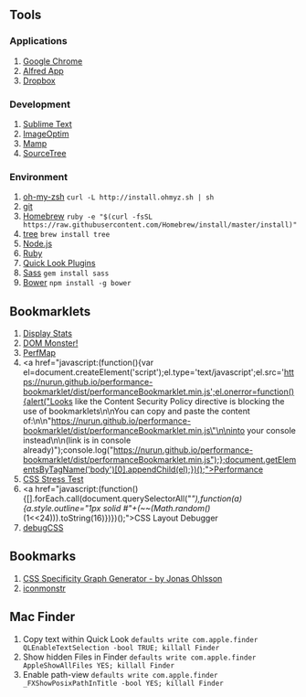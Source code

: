 ## Tools

### Applications
1. [Google Chrome](http://www.google.com/chrome/)
1. [Alfred App](http://www.alfredapp.com/)
1. [Dropbox](https://www.dropbox.com/)

### Development
1. [Sublime Text](http://www.sublimetext.com/)
1. [ImageOptim](https://imageoptim.com/)
1. [Mamp](http://www.mamp.info/de/)
1. [SourceTree](http://www.sourcetreeapp.com/)

### Environment
1. [oh-my-zsh](https://github.com/robbyrussell/oh-my-zsh) `curl -L http://install.ohmyz.sh | sh`
1. [git](http://git-scm.com/)
1. [Homebrew](http://brew.sh/) `ruby -e "$(curl -fsSL https://raw.githubusercontent.com/Homebrew/install/master/install)"`
1. [tree](http://brewformulas.org/Tree) `brew install tree`
1. [Node.js](http://nodejs.org/)
1. [Ruby](https://www.ruby-lang.org/)
1. [Quick Look Plugins](https://github.com/sindresorhus/quick-look-plugins)
1. [Sass](http://sass-lang.com/) `gem install sass`
1. [Bower](http://bower.io/) `npm install -g bower`

## Bookmarklets
1. <a href="javascript:(function()%7Bvar script%3Ddocument.createElement(%27script%27)%3Bscript.src%3D%27//rawgit.com/mrdoob/stats.js/master/build/stats.min.js%27%3Bdocument.body.appendChild(script)%3Bscript%3Ddocument.createElement(%27script%27)%3Bscript.innerHTML%3D%27var interval%3DsetInterval(function()%7Bif(typeof Stats%3D%3D%5C%27function%5C%27)%7BclearInterval(interval)%3Bvar stats%3Dnew Stats()%3Bstats.domElement.style.position%3D%5C%27fixed%5C%27%3Bstats.domElement.style.left%3D%5C%270px%5C%27%3Bstats.domElement.style.top%3D%5C%270px%5C%27%3Bstats.domElement.style.zIndex%3D%5C%2710000%5C%27%3Bdocument.body.appendChild(stats.domElement)%3BsetInterval(function()%7Bstats.update()%3B%7D,1000/60)%3B%7D%7D,100)%3B%27%3Bdocument.body.appendChild(script)%3B%7D)()%3B">Display Stats</a>
1. <a href="javascript:(function()%7Bvar script%3Ddocument.createElement(%27script%27)%3Bscript.src%3D%27//mir.aculo.us/dom-monster/dommonster.js%3F%27%2BMath.floor((%2Bnew Date)/(864e5))%3Bdocument.body.appendChild(script)%3B%7D)()">DOM Monster!</a>
1. <a href="javascript:(function(){var el=document.createElement('script');el.src='https://zeman.github.io/perfmap/perfmap.js';document.body.appendChild(el);})();">PerfMap</a>
1. <a href="javascript:(function(){var el=document.createElement('script');el.type='text/javascript';el.src='https://nurun.github.io/performance-bookmarklet/dist/performanceBookmarklet.min.js';el.onerror=function(){alert("Looks like the Content Security Policy directive is blocking the use of bookmarklets\n\nYou can copy and paste the content of:\n\n\"https://nurun.github.io/performance-bookmarklet/dist/performanceBookmarklet.min.js\"\n\ninto your console instead\n\n(link is in console already)");console.log("https://nurun.github.io/performance-bookmarklet/dist/performanceBookmarklet.min.js");};document.getElementsByTagName('body')[0].appendChild(el);})();">Performance</a>
1. <a href="javascript:(function()%7Bvar d=document,s=d.createElement('script'),doit=function()%7Bif(window.stressTest)%7BstressTest.bookmarklet();%7Delse%7BsetTimeout(doit,100);%7D%7D;s.src='https://rawgithub.com/andyedinborough/stress-css/master/stressTest.js?_='%2BMath.random();(d.body%7C%7Cd.getElementsByTagName('head')%5B0%5D).appendChild(s);doit();%7D)();">CSS Stress Test</a>
1. <a href="javascript:(function(){[].forEach.call(document.querySelectorAll("*"),function(a){a.style.outline="1px solid #"+(~~(Math.random()*(1<<24))).toString(16)})})();">CSS Layout Debugger</a>
1. <a href="javascript:(function(d,i,l)%7Bl%3Dd.getElementById(i)%3Bif(l)%7Bl.parentNode.removeChild(l)%3Breturn%3B%7Dl%3Dd.createElement(%27link%27)%3Bl.id%3Di%3Bl.rel%3D%27stylesheet%27%3Bl.type%3D%27text/css%27%3Bl.href%3D%27//yahoo.github.io/debugCSS/debugCSS.css%27%3Bd.getElementsByTagName(%27head%27)%5B0%5D.appendChild(l)%3B%7D(document,%27debugCSS%27))">debugCSS</a>

## Bookmarks
1. [CSS Specificity Graph Generator - by Jonas Ohlsson](http://jonassebastianohlsson.com/specificity-graph/)
1. [iconmonstr](http://iconmonstr.com/)

## Mac Finder
1. Copy text within Quick Look `defaults write com.apple.finder QLEnableTextSelection -bool TRUE; killall Finder`
1. Show hidden Files in Finder `defaults write com.apple.finder AppleShowAllFiles YES; killall Finder`
1. Enable path-view `defaults write com.apple.finder _FXShowPosixPathInTitle -bool YES; killall Finder`
